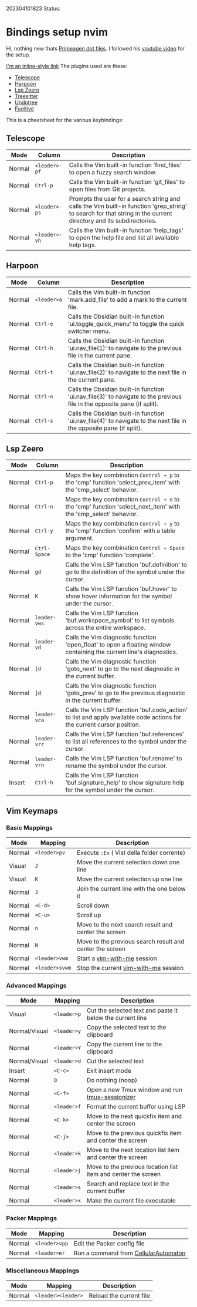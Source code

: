 202304101823
Status: 

# Bindings setup nvim

Hi, nothing new thats [Primeagen dot files](https://github.com/ThePrimeagen/init.lua).
I followed his [youtube video](https://www.youtube.com/watch?v=w7i4amO_zaE) for the setup.

[I'm an inline-style link](https://www.google.com)
The plugins used are these:
- [Telescope](https://github.com/nvim-telescope/telescope.nvim)
- [Harpoon](https://github.com/ThePrimeagen/harpoon)
- [Lsp Zeero](https://github.com/VonHeikemen/lsp-zero.nvim)
- [Treesitter](https://github.com/nvim-treesitter/nvim-treesitter)
- [Undotree](https://github.com/mbbill/undotree)
- [Fugitive](https://github.com/tpope/vim-fugitive)

This is a cheetsheet for the various keybindings:

## Telescope
| Mode | Column  | Description                                                                                                                      |
|------|---------|----------------------------------------------------------------------------------------------------------------------------------|
| Normal    | `<leader>-pf` | Calls the Vim built-in function 'find_files' to open a fuzzy search window.                                                       |
| Normal    | `Ctrl-p`     | Calls the Vim built-in function 'git_files' to open files from Git projects.                                                      |
| Normal    | `<leader>-ps` | Prompts the user for a search string and calls the Vim built-in function 'grep_string' to search for that string in the current directory and its subdirectories. |
| Normal    | `<leader>-vh` | Calls the Vim built-in function 'help_tags' to open the help file and list all available help tags.                               |


## Harpoon 

| Mode | Column   | Description                                                                                                                                 |
|------|----------|---------------------------------------------------------------------------------------------------------------------------------------------|
| Normal    | `<leader>a` | Calls the Vim built-in function 'mark.add_file' to add a mark to the current file.                                                            |
| Normal    | `Ctrl-e`      | Calls the Obsidian built-in function 'ui.toggle_quick_menu' to toggle the quick switcher menu.                                                |
| Normal    | `Ctrl-h`      | Calls the Obsidian built-in function 'ui.nav_file(1)' to navigate to the previous file in the current pane.                                   |
| Normal    | `Ctrl-t`      | Calls the Obsidian built-in function 'ui.nav_file(2)' to navigate to the next file in the current pane.                                       |
| Normal    | `Ctrl-n`      | Calls the Obsidian built-in function 'ui.nav_file(3)' to navigate to the previous file in the opposite pane (if split).                       |
| Normal    | `Ctrl-s`      | Calls the Obsidian built-in function 'ui.nav_file(4)' to navigate to the next file in the opposite pane (if split).                           |

## Lsp Zeero

| Mode | Column            | Description                                                                                                   |
| ---  |-------------------|---------------------------------------------------------------------------------------------------------------|
| Normal| `Ctrl-p`           | Maps the key combination `Control + p` to the 'cmp' function 'select_prev_item' with the 'cmp_select' behavior. |
| Normal | `Ctrl-n`           | Maps the key combination `Control + n` to the 'cmp' function 'select_next_item' with the 'cmp_select' behavior. |
| Normal | `Ctrl-y `          | Maps the key combination `Control + y` to the 'cmp' function 'confirm' with a table argument.                   |
| Normal | `Ctrl-Space`       | Maps the key combination `Control + Space` to the 'cmp' function 'complete'.                                  |
| Normal    | `gd`                | Calls the Vim LSP function 'buf.definition' to go to the definition of the symbol under the cursor.                    |
| Normal    | `K `                | Calls the Vim LSP function 'buf.hover' to show hover information for the symbol under the cursor.                       |
| Normal    | `leader-vws`        | Calls the Vim LSP function 'buf.workspace_symbol' to list symbols across the entire workspace.                          |
| Normal    | `leader-vd`         | Calls the Vim diagnostic function 'open_float' to open a floating window containing the current line's diagnostics.   |
| Normal    | `[d`                | Calls the Vim diagnostic function 'goto_next' to go to the next diagnostic in the current buffer.                       |
| Normal    | `]d`                | Calls the Vim diagnostic function 'goto_prev' to go to the previous diagnostic in the current buffer.                   |
| Normal    | `leader-vca `       | Calls the Vim LSP function 'buf.code_action' to list and apply available code actions for the current cursor position. |
| Normal    | `leader-vrr`        | Calls the Vim LSP function 'buf.references' to list all references to the symbol under the cursor.                       |
| Normal    | `leader-vrn`        | Calls the Vim LSP function 'buf.rename' to rename the symbol under the cursor.                                           |
| Insert    | `Ctrl-h`               | Calls the Vim LSP function 'buf.signature_help' to show signature help for the symbol under the cursor.                 |



## Vim Keymaps

### Basic Mappings

| Mode | Mapping | Description |
| --- | --- | --- |
| Normal | `<leader>pv` | Execute `:Ex` ( Vist della folder corrente) |
| Visual | `J` | Move the current selection down one line |
| Visual | `K` | Move the current selection up one line |
| Normal | `J` | Join the current line with the one below it |
| Normal | `<C-d>` | Scroll down |
| Normal | `<C-u>` | Scroll up |
| Normal | `n` | Move to the next search result and center the screen |
| Normal | `N` | Move to the previous search result and center the screen |
| Normal | `<leader>vwm` | Start a [vim-with-me](https://github.com/davidgranstrom/vim-with-me) session |
| Normal | `<leader>svwm` | Stop the current [vim-with-me](https://github.com/davidgranstrom/vim-with-me) session |

### Advanced Mappings

| Mode | Mapping | Description |
| --- | --- | --- |
| Visual | `<leader>p` | Cut the selected text and paste it below the current line |
| Normal/Visual | `<leader>y` | Copy the selected text to the clipboard |
| Normal | `<leader>Y` | Copy the current line to the clipboard |
| Normal/Visual | `<leader>d` | Cut the selected text |
| Insert | `<C-c>` | Exit insert mode |
| Normal | `Q` | Do nothing (noop) |
| Normal | `<C-f>` | Open a new Tmux window and run [tmux-sessionizer](https://github.com/jbnicolai/tmux-sessionizer) |
| Normal | `<leader>f` | Format the current buffer using LSP |
| Normal | `<C-k>` | Move to the next quickfix item and center the screen |
| Normal | `<C-j>` | Move to the previous quickfix item and center the screen |
| Normal | `<leader>k` | Move to the next location list item and center the screen |
| Normal | `<leader>j` | Move to the previous location list item and center the screen |
| Normal | `<leader>s` | Search and replace text in the current buffer |
| Normal | `<leader>x` | Make the current file executable |

### Packer Mappings

| Mode | Mapping | Description |
| --- | --- | --- |
| Normal | `<leader>vpp` | Edit the Packer config file |
| Normal | `<leader>mr` | Run a command from [CellularAutomaton](https://github.com/CellularAutomaton) |

### Miscellaneous Mappings

| Mode | Mapping | Description |
| --- | --- | --- |
| Normal | `<leader><leader>` | Reload the current file |
  
